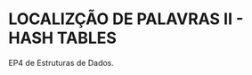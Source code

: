 LOCALIZÇÃO DE PALAVRAS II - HASH TABLES
=======================================

EP4 de Estruturas de Dados.
